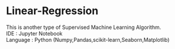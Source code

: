 # Linear-Regression
This is another type of Supervised Machine Learning Algorithm.
<br>IDE : Jupyter Notebook
<br>Language : Python (Numpy,Pandas,scikit-learn,Seaborn,Matplotlib)
<br>
